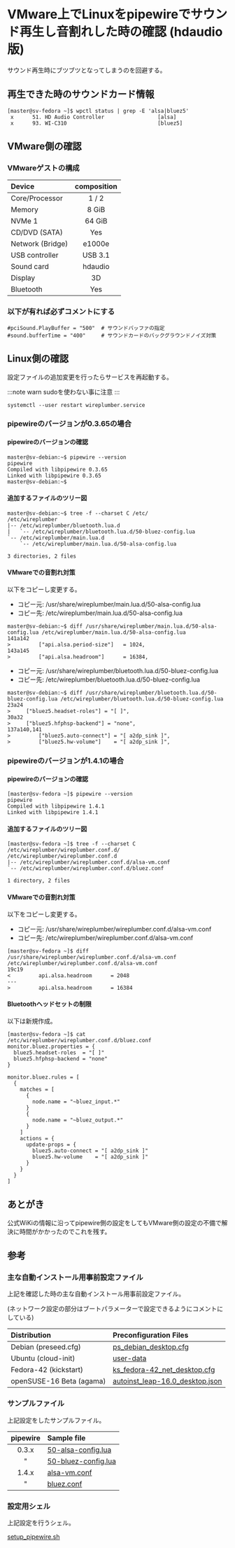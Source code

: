 # VMware上でLinuxをpipewireでサウンド再生し音割れした時の確認 (**hdaudio版**)

サウンド再生時にブツブツとなってしまうのを回避する。

## 再生できた時のサウンドカード情報

``` bash: wpctl status
[master@sv-fedora ~]$ wpctl status | grep -E 'alsa|bluez5'
 x      51. HD Audio Controller                 [alsa]
 x      93. WI-C310                             [bluez5]
```

## VMware側の確認

### VMwareゲストの構成

|      Device      | composition |
| :--------------- | :---------: |
| Core/Processor   |    1 / 2    |
| Memory           |    8 GiB    |
| NVMe 1           |    64 GiB   |
| CD/DVD (SATA)    |     Yes     |
| Network (Bridge) |    e1000e   |
| USB controller   |   USB 3.1   |
| Sound card       |   hdaudio   |
| Display          |     3D      |
| Bluetooth        |     Yes     |

### 以下が有れば必ずコメントにする

``` text: vmxファイル
#pciSound.PlayBuffer = "500"  # サウンドバッファの指定
#sound.bufferTime = "400"     # サウンドカードのバックグラウンドノイズ対策
```

## Linux側の確認

設定ファイルの追加変更を行ったらサービスを再起動する。

:::note warn
sudoを使わない事に注意
:::

``` bash: サービスの再起動
systemctl --user restart wireplumber.service
```

### pipewireのバージョンが0.3.65の場合

#### pipewireのバージョンの確認

``` bash: pipewire --version
master@sv-debian:~$ pipewire --version
pipewire
Compiled with libpipewire 0.3.65
Linked with libpipewire 0.3.65
master@sv-debian:~$
```

#### 追加するファイルのツリー図

``` bash: /etc/wireplumber/wireplumber.conf.d/
master@sv-debian:~$ tree -f --charset C /etc/
/etc/wireplumber
|-- /etc/wireplumber/bluetooth.lua.d
|   `-- /etc/wireplumber/bluetooth.lua.d/50-bluez-config.lua
`-- /etc/wireplumber/main.lua.d
    `-- /etc/wireplumber/main.lua.d/50-alsa-config.lua

3 directories, 2 files
```

#### VMwareでの音割れ対策

以下をコピーし変更する。

* コピー元: /usr/share/wireplumber/main.lua.d/50-alsa-config.lua
* コピー先: /etc/wireplumber/main.lua.d/50-alsa-config.lua

``` bash: /etc/wireplumber/main.lua.d/50-alsa-config.lua
master@sv-debian:~$ diff /usr/share/wireplumber/main.lua.d/50-alsa-config.lua /etc/wireplumber/main.lua.d/50-alsa-config.lua
141a142
>         ["api.alsa.period-size"]   = 1024,
143a145
>         ["api.alsa.headroom"]      = 16384,
```

* コピー元: /usr/share/wireplumber/bluetooth.lua.d/50-bluez-config.lua
* コピー先: /etc/wireplumber/bluetooth.lua.d/50-bluez-config.lua

``` bash: /etc/wireplumber/bluetooth.lua.d/50-bluez-config.lua
master@sv-debian:~$ diff /usr/share/wireplumber/bluetooth.lua.d/50-bluez-config.lua /etc/wireplumber/bluetooth.lua.d/50-bluez-config.lua
23a24
>     ["bluez5.headset-roles"] = "[ ]",
30a32
>     ["bluez5.hfphsp-backend"] = "none",
137a140,141
>         ["bluez5.auto-connect"] = "[ a2dp_sink ]",
>         ["bluez5.hw-volume"]    = "[ a2dp_sink ]",
```

### pipewireのバージョンが1.4.1の場合

#### pipewireのバージョンの確認

``` bash: pipewire --version
[master@sv-fedora ~]$ pipewire --version
pipewire
Compiled with libpipewire 1.4.1
Linked with libpipewire 1.4.1
```

#### 追加するファイルのツリー図

``` bash: /etc/wireplumber/wireplumber.conf.d/
[master@sv-fedora ~]$ tree -f --charset C /etc/wireplumber/wireplumber.conf.d/
/etc/wireplumber/wireplumber.conf.d
|-- /etc/wireplumber/wireplumber.conf.d/alsa-vm.conf
`-- /etc/wireplumber/wireplumber.conf.d/bluez.conf

1 directory, 2 files
```

#### VMwareでの音割れ対策

以下をコピーし変更する。

* コピー元: /usr/share/wireplumber/wireplumber.conf.d/alsa-vm.conf
* コピー先: /etc/wireplumber/wireplumber.conf.d/alsa-vm.conf

``` bash: /etc/wireplumber/wireplumber.conf.d/alsa-vm.conf
[master@sv-fedora ~]$ diff /usr/share/wireplumber/wireplumber.conf.d/alsa-vm.conf /etc/wireplumber/wireplumber.conf.d/alsa-vm.conf
19c19
<         api.alsa.headroom      = 2048
---
>         api.alsa.headroom      = 16384
```

#### Bluetoothヘッドセットの制限

以下は新規作成。

``` bash: /etc/wireplumber/wireplumber.conf.d/bluez.conf
[master@sv-fedora ~]$ cat /etc/wireplumber/wireplumber.conf.d/bluez.conf
monitor.bluez.properties = {
  bluez5.headset-roles  = "[ ]"
  bluez5.hfphsp-backend = "none"
}

monitor.bluez.rules = [
  {
    matches = [
      {
        node.name = "~bluez_input.*"
      }
      {
        node.name = "~bluez_output.*"
      }
    ]
    actions = {
      update-props = {
        bluez5.auto-connect = "[ a2dp_sink ]"
        bluez5.hw-volume    = "[ a2dp_sink ]"
      }
    }
  }
]
```

## あとがき

公式WiKiの情報に沿ってpipewire側の設定をしてもVMware側の設定の不備で解決に時間がかかったのでこれを残す。

## 参考

### 主な自動インストール用事前設定ファイル

上記を確認した時の主な自動インストール用事前設定ファイル。

(ネットワーク設定の部分はブートパラメーターで設定できるようにコメントにしている)

|       Distribution       |                                                                 Preconfiguration Files                                                                 |
| :----------------------- | :----------------------------------------------------------------------------------------------------------------------------------------------------- |
| Debian (preseed.cfg)     | [ps_debian_desktop.cfg](https://github.com/office-itou/Linux/blob/master/shell-script_prototype/conf/preseed/ps_debian_desktop.cfg)                    |
| Ubuntu (cloud-init)      | [user-data](https://github.com/office-itou/Linux/blob/master/shell-script_prototype/conf/nocloud/ubuntu_desktop/user-data)                             |
| Fedora-42 (kickstart)    | [ks_fedora-42_net_desktop.cfg](https://github.com/office-itou/Linux/blob/master/shell-script_prototype/conf/kickstart/ks_fedora-42_net_desktop.cfg)    |
| openSUSE-16 Beta (agama) | [autoinst_leap-16.0_desktop.json](https://github.com/office-itou/Linux/blob/master/shell-script_prototype/conf/agama/autoinst_leap-16.0_desktop.json)  |

### サンプルファイル

上記設定をしたサンプルファイル。

|    pipewire   | Sample file                                                                                                                     |
| :-----------: | :------------------------------------------------------------------------------------------------------------------------------ |
|     0.3.x     | [50-alsa-config.lua](https://github.com/office-itou/Linux/blob/master/laboratory/pipewire/main.lua.d/50-alsa-config.lua)        |
|       "       | [50-bluez-config.lua](https://github.com/office-itou/Linux/blob/master/laboratory/pipewire/bluetooth.lua.d/50-bluez-config.lua) |
|     1.4.x     | [alsa-vm.conf](https://github.com/office-itou/Linux/blob/master/laboratory/pipewire/wireplumber.conf.d/alsa-vm.conf)            |
|       "       | [bluez.conf](https://github.com/office-itou/Linux/blob/master/laboratory/pipewire/wireplumber.conf.d/bluez.conf)                |

### 設定用シェル

上記設定を行うシェル。

[setup_pipewire.sh](https://github.com/office-itou/Linux/blob/master/laboratory/pipewire/setup_pipewire.sh)
